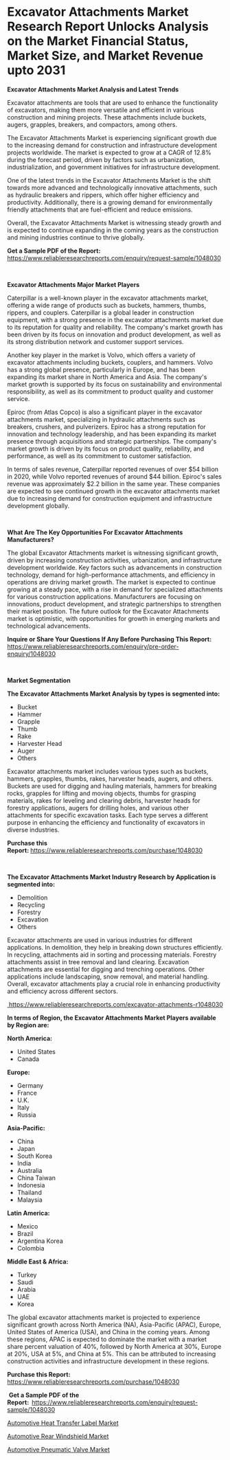 <p><h1>Excavator Attachments Market Research Report Unlocks Analysis on the Market Financial Status, Market Size, and Market Revenue upto 2031</h1></p><p><strong>Excavator Attachments Market Analysis and Latest Trends</strong></p>
<p><p>Excavator attachments are tools that are used to enhance the functionality of excavators, making them more versatile and efficient in various construction and mining projects. These attachments include buckets, augers, grapples, breakers, and compactors, among others.</p><p>The Excavator Attachments Market is experiencing significant growth due to the increasing demand for construction and infrastructure development projects worldwide. The market is expected to grow at a CAGR of 12.8% during the forecast period, driven by factors such as urbanization, industrialization, and government initiatives for infrastructure development.</p><p>One of the latest trends in the Excavator Attachments Market is the shift towards more advanced and technologically innovative attachments, such as hydraulic breakers and rippers, which offer higher efficiency and productivity. Additionally, there is a growing demand for environmentally friendly attachments that are fuel-efficient and reduce emissions.</p><p>Overall, the Excavator Attachments Market is witnessing steady growth and is expected to continue expanding in the coming years as the construction and mining industries continue to thrive globally.</p></p>
<p><strong>Get a Sample PDF of the Report:&nbsp;</strong> <a href="https://www.reliableresearchreports.com/enquiry/request-sample/1048030">https://www.reliableresearchreports.com/enquiry/request-sample/1048030</a></p>
<p>&nbsp;</p>
<p><strong>Excavator Attachments Major Market Players</strong></p>
<p><p>Caterpillar is a well-known player in the excavator attachments market, offering a wide range of products such as buckets, hammers, thumbs, rippers, and couplers. Caterpillar is a global leader in construction equipment, with a strong presence in the excavator attachments market due to its reputation for quality and reliability. The company's market growth has been driven by its focus on innovation and product development, as well as its strong distribution network and customer support services.</p><p>Another key player in the market is Volvo, which offers a variety of excavator attachments including buckets, couplers, and hammers. Volvo has a strong global presence, particularly in Europe, and has been expanding its market share in North America and Asia. The company's market growth is supported by its focus on sustainability and environmental responsibility, as well as its commitment to product quality and customer service.</p><p>Epiroc (from Atlas Copco) is also a significant player in the excavator attachments market, specializing in hydraulic attachments such as breakers, crushers, and pulverizers. Epiroc has a strong reputation for innovation and technology leadership, and has been expanding its market presence through acquisitions and strategic partnerships. The company's market growth is driven by its focus on product quality, reliability, and performance, as well as its commitment to customer satisfaction.</p><p>In terms of sales revenue, Caterpillar reported revenues of over $54 billion in 2020, while Volvo reported revenues of around $44 billion. Epiroc's sales revenue was approximately $2.2 billion in the same year. These companies are expected to see continued growth in the excavator attachments market due to increasing demand for construction equipment and infrastructure development globally.</p></p>
<p>&nbsp;</p>
<p><strong>What Are The Key Opportunities For Excavator Attachments Manufacturers?</strong></p>
<p><p>The global Excavator Attachments market is witnessing significant growth, driven by increasing construction activities, urbanization, and infrastructure development worldwide. Key factors such as advancements in construction technology, demand for high-performance attachments, and efficiency in operations are driving market growth. The market is expected to continue growing at a steady pace, with a rise in demand for specialized attachments for various construction applications. Manufacturers are focusing on innovations, product development, and strategic partnerships to strengthen their market position. The future outlook for the Excavator Attachments market is optimistic, with opportunities for growth in emerging markets and technological advancements.</p></p>
<p><strong>Inquire or Share Your Questions If Any Before Purchasing This Report:</strong> <a href="https://www.reliableresearchreports.com/enquiry/pre-order-enquiry/1048030">https://www.reliableresearchreports.com/enquiry/pre-order-enquiry/1048030</a></p>
<p>&nbsp;</p>
<p><strong>Market Segmentation</strong></p>
<p><strong>The Excavator Attachments Market Analysis by types is segmented into:</strong></p>
<p><ul><li>Bucket</li><li>Hammer</li><li>Grapple</li><li>Thumb</li><li>Rake</li><li>Harvester Head</li><li>Auger</li><li>Others</li></ul></p>
<p><p>Excavator attachments market includes various types such as buckets, hammers, grapples, thumbs, rakes, harvester heads, augers, and others. Buckets are used for digging and hauling materials, hammers for breaking rocks, grapples for lifting and moving objects, thumbs for grasping materials, rakes for leveling and clearing debris, harvester heads for forestry applications, augers for drilling holes, and various other attachments for specific excavation tasks. Each type serves a different purpose in enhancing the efficiency and functionality of excavators in diverse industries.</p></p>
<p><strong>Purchase this Report:&nbsp;</strong><a href="https://www.reliableresearchreports.com/purchase/1048030">https://www.reliableresearchreports.com/purchase/1048030</a></p>
<p>&nbsp;</p>
<p><strong>The Excavator Attachments Market Industry Research by Application is segmented into:</strong></p>
<p><ul><li>Demolition</li><li>Recycling</li><li>Forestry</li><li>Excavation</li><li>Others</li></ul></p>
<p><p>Excavator attachments are used in various industries for different applications. In demolition, they help in breaking down structures efficiently. In recycling, attachments aid in sorting and processing materials. Forestry attachments assist in tree removal and land clearing. Excavation attachments are essential for digging and trenching operations. Other applications include landscaping, snow removal, and material handling. Overall, excavator attachments play a crucial role in enhancing productivity and efficiency across different sectors.</p></p>
<p><a href="https://www.reliableresearchreports.com/excavator-attachments-r1048030">&nbsp;https://www.reliableresearchreports.com/excavator-attachments-r1048030</a></p>
<p><strong>In terms of Region, the Excavator Attachments Market Players available by Region are:</strong></p>
<p>
    <p> <strong> North America: </strong>
        <ul>
            <li>United States</li>
            <li>Canada</li>
        </ul>
        </p> 
    <p> <strong> Europe: </strong>
        <ul>
            <li>Germany</li>
            <li>France</li>
            <li>U.K.</li>
            <li>Italy</li>
            <li>Russia</li>
        </ul>
        </p> 
    <p> <strong> Asia-Pacific: </strong>
        <ul>
            <li>China</li>
            <li>Japan</li>
            <li>South Korea</li>
            <li>India</li>
            <li>Australia</li>
            <li>China Taiwan</li>
            <li>Indonesia</li>
            <li>Thailand</li>
            <li>Malaysia</li>
        </ul>
        </p> 
    <p> <strong> Latin America: </strong>
        <ul>
            <li>Mexico</li>
            <li>Brazil</li>
            <li>Argentina Korea</li>
            <li>Colombia</li>
        </ul>
        </p> 
    <p> <strong> Middle East & Africa: </strong>
        <ul>
            <li>Turkey</li>
            <li>Saudi</li>
            <li>Arabia</li>
            <li>UAE</li>
            <li>Korea</li>
        </ul>
    </p>
    </p>
<p><p>The global excavator attachments market is projected to experience significant growth across North America (NA), Asia-Pacific (APAC), Europe, United States of America (USA), and China in the coming years. Among these regions, APAC is expected to dominate the market with a market share percent valuation of 40%, followed by North America at 30%, Europe at 20%, USA at 5%, and China at 5%. This can be attributed to increasing construction activities and infrastructure development in these regions.</p></p>
<p><strong>Purchase this Report: </strong><a href="https://www.reliableresearchreports.com/purchase/1048030">https://www.reliableresearchreports.com/purchase/1048030</a></p>
<p>&nbsp;<strong>Get a Sample PDF of the Report:&nbsp;&nbsp;</strong><a href="https://www.reliableresearchreports.com/enquiry/request-sample/1048030">https://www.reliableresearchreports.com/enquiry/request-sample/1048030</a></p>
<p><strong></strong></p>
<p><p><a href="https://www.linkedin.com/pulse/automotive-heat-transfer-label-market-size-growth-forecast-zyesf?trackingId=8EsxZvYPvHFfvgLcXe0VYg%3D%3D">Automotive Heat Transfer Label Market</a></p><p><a href="https://www.linkedin.com/pulse/automotive-rear-windshield-market-size-growth-outlook-from-2024-scc5f?trackingId=3oceTufs2445wdGZTImi%2Fg%3D%3D">Automotive Rear Windshield Market</a></p><p><a href="https://www.linkedin.com/pulse/automotive-pneumatic-valve-market-size-focuses-dynamics-in-depth-pjjgf?trackingId=LJ0MsXZbGonr2bGhKvt0yA%3D%3D">Automotive Pneumatic Valve Market</a></p></p>